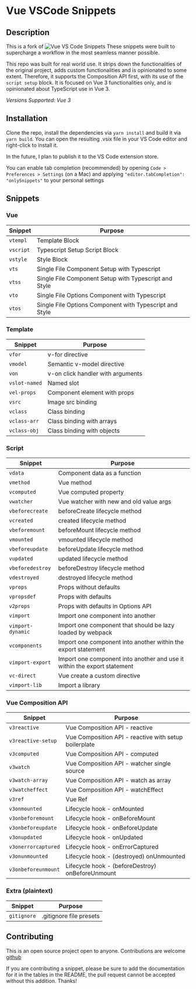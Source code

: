 # Vue VSCode Snippets

## Description

This is a fork of ![Vue VS Code Snippets](https://github.com/sdras/vue-vscode-snippets)
These snippets were built to supercharge a workflow in the most seamless manner possible.

This repo was built for real world use. It strips down the functionalities of the original project, adds custom functionalities and is opinionated to some extent. 
Therefore, it supports the Composition API first, with its use of the `script setup` block. 
It is focused on Vue 3 functionalities only, and is opinionated about TypeScript use in Vue 3. 

_Versions Supported: Vue 3_

## Installation

Clone the repo, install the dependencies via `yarn install` and build it via `yarn build`. You can open the resulting .vsix file in your VS Code editor and right-click to install it.

In the future, I plan to publish it to the VS Code extension store.

You can enable tab completion (recommended) by opening `Code > Preferences > Settings` (on a Mac) and applying `"editor.tabCompletion": "onlySnippets"` to your personal settings

## Snippets

### Vue

| Snippet            | Purpose                                                      |
| ------------------ | ------------------------------------------------------------ |
| `vtempl`           | Template Block                                               |
| `vscript`          | Typescript Setup Script Block                                |
| `vstyle`           | Style Block                                                  |
| `vts`              | Single File Component Setup with Typescript                  |
| `vtss`             | Single File Component Setup with Typescript and Style        |
| `vto`              | Single File Options Component with Typescript                |
| `vtos`             | Single File Options Component with Typescript and Style      |

### Template

| Snippet           | Purpose                             |
| ----------------- | ----------------------------------- |
| `vfor`            | v-for directive                     |
| `vmodel`          | Semantic v-model directive          |
| `von`             | v-on click handler with arguments   |
| `vslot-named`     | Named slot                          |
| `vel-props`       | Component element with props        |
| `vsrc`            | Image src binding                   |
| `vclass`          | Class binding                       |
| `vclass-arr`      | Class binding with arrays           |
| `vclass-obj`      | Class binding with objects          |

### Script

| Snippet           | Purpose                                                                  |
| ----------------- | ------------------------------------------------------------------------ |
| `vdata`           | Component data as a function                                             |
| `vmethod`         | Vue method                                                               |
| `vcomputed`       | Vue computed property                                                    |
| `vwatcher`        | Vue watcher with new and old value args                                  |
| `vbeforecreate`   | beforeCreate lifecycle method                                            |
| `vcreated`        | created lifecycle method                                                 |
| `vbeforemount`    | beforeMount lifecycle method                                             |
| `vmounted`        | vmounted lifecycle method                                                |
| `vbeforeupdate`   | beforeUpdate lifecycle method                                            |
| `vupdated`        | updated lifecycle method                                                 |
| `vbeforedestroy`  | beforeDestroy lifecycle method                                           |
| `vdestroyed`      | destroyed lifecycle method                                               |
| `vprops`          | Props without defaults                                                   |
| `vpropsdef`       | Props with defaults                                                      |
| `v2props`         | Props with defaults in Options API                                       |
| `vimport`         | Import one component into another                                        |
| `vimport-dynamic` | Import one component that should be lazy loaded by webpack               |
| `vcomponents`     | Import one component into another within the export statement            |
| `vimport-export`  | Import one component into another and use it within the export statement |
| `vc-direct`       | Vue create a custom directive                                            |
| `vimport-lib`     | Import a library                                                         |

### Vue Composition API

| Snippet             | Purpose                                               |
| ------------------- | ----------------------------------------------------- |
| `v3reactive`        | Vue Composition API - reactive                        |
| `v3reactive-setup`  | Vue Composition API - reactive with setup boilerplate |
| `v3computed`        | Vue Composition API - computed                        |
| `v3watch`           | Vue Composition API - watcher single source           |
| `v3watch-array`     | Vue Composition API - watch as array                  |
| `v3watcheffect`     | Vue Composition API - watchEffect                     |
| `v3ref`             | Vue Ref                                               |
| `v3onmounted`       | Lifecycle hook - onMounted                            |
| `v3onbeforemount`   | Lifecycle hook - onBeforeMount                        |
| `v3onbeforeupdate`  | Lifecycle hook - onBeforeUpdate                       |
| `v3onupdated`       | Lifecycle hook - onUpdated                            |
| `v3onerrorcaptured` | Lifecycle hook - onErrorCaptured                      |
| `v3onunmounted`     | Lifecycle hook - (destroyed) onUnmounted              |
| `v3onbeforeunmount` | Lifecycle hook - (beforeDestroy) onBeforeUnmount      |

### Extra (plaintext)

| Snippet     | Purpose                 |
| ----------- | ----------------------- |
| `gitignore` | .gitignore file presets |

## Contributing

This is an open source project open to anyone. Contributions are welcome [github](https://github.com/sdras/vue-vscode-snippets)

If you are contributing a snippet, please be sure to add the documentation for it in the tables in the README, the pull request cannot be accepted without this addition. Thanks!

